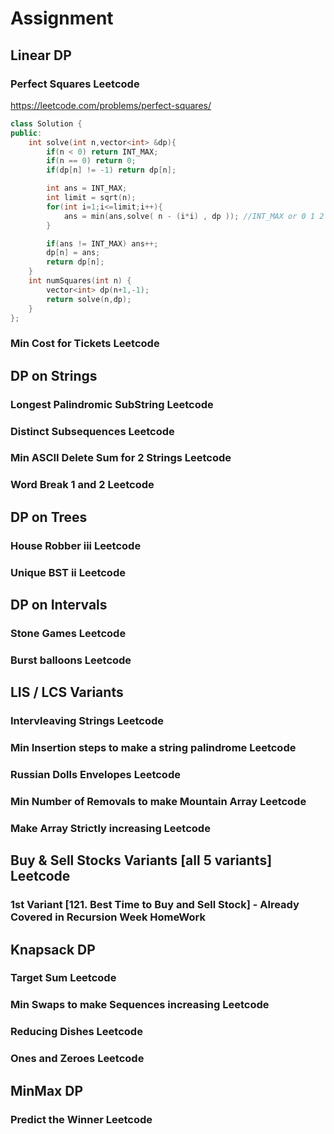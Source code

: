 # Assignment

## Linear DP

### Perfect Squares Leetcode

<https://leetcode.com/problems/perfect-squares/>

```cpp
class Solution {
public:
    int solve(int n,vector<int> &dp){
        if(n < 0) return INT_MAX;
        if(n == 0) return 0;
        if(dp[n] != -1) return dp[n];

        int ans = INT_MAX;
        int limit = sqrt(n);
        for(int i=1;i<=limit;i++){
            ans = min(ans,solve( n - (i*i) , dp )); //INT_MAX or 0 1 2 3
        }

        if(ans != INT_MAX) ans++;
        dp[n] = ans;
        return dp[n];
    }
    int numSquares(int n) {
        vector<int> dp(n+1,-1);
        return solve(n,dp);
    }
};
```

### Min Cost for Tickets Leetcode

## DP on Strings

### Longest Palindromic SubString Leetcode

### Distinct Subsequences Leetcode

### Min ASCII Delete Sum for 2 Strings Leetcode

### Word Break 1 and 2 Leetcode

## DP on Trees

### House Robber iii Leetcode

### Unique BST ii Leetcode

## DP on Intervals

### Stone Games Leetcode

### Burst balloons Leetcode

## LIS / LCS Variants

### Intervleaving Strings Leetcode

### Min Insertion steps to make a string palindrome Leetcode

### Russian Dolls Envelopes Leetcode

### Min Number of Removals to make Mountain Array Leetcode

### Make Array Strictly increasing Leetcode

## Buy & Sell Stocks Variants [all 5 variants] Leetcode

### 1st Variant [121. Best Time to Buy and Sell Stock] - Already Covered in Recursion Week HomeWork

## Knapsack DP

### Target Sum Leetcode

### Min Swaps to make Sequences increasing Leetcode

### Reducing Dishes Leetcode

### Ones and Zeroes Leetcode

## MinMax DP

### Predict the Winner Leetcode

